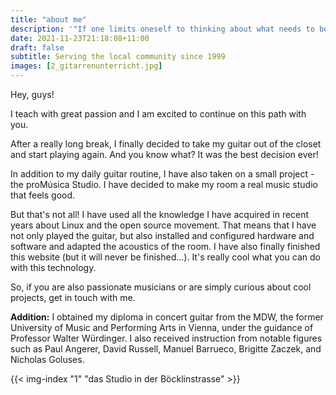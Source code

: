 ```yaml
---
title: "about me"
description: '"If one limits oneself to thinking about what needs to be done, one loses the opportunity to do it." Shinichi Suzuki'
date: 2021-11-23T21:18:08+11:00
draft: false
subtitle: Serving the local community since 1999
images: [2_gitarrenunterricht.jpg]
---
```


Hey, guys!

I teach with great passion and I am excited to continue on this path with you.

After a really long break, I finally decided to take my guitar out of the closet and start playing again. And you know what? It was the best decision ever!

In addition to my daily guitar routine, I have also taken on a small project - the proMúsica Studio. I have decided to make my room a real music studio that feels good.

But that's not all! I have used all the knowledge I have acquired in recent years about Linux and the open source movement. That means that I have not only played the guitar, but also installed and configured hardware and software and adapted the acoustics of the room. I have also finally finished this website (but it will never be finished...). It's really cool what you can do with this technology.

So, if you are also passionate musicians or are simply curious about cool projects, get in touch with me.

**Addition:**
I obtained my diploma in concert guitar from the MDW, the former University of Music and Performing Arts in Vienna, under the guidance of Professor Walter Würdinger. I also received instruction from notable figures such as Paul Angerer, David Russell, Manuel Barrueco, Brigitte Zaczek, and Nicholas Goluses.

{{< img-index "1" "das Studio in der Böcklinstrasse" >}}
